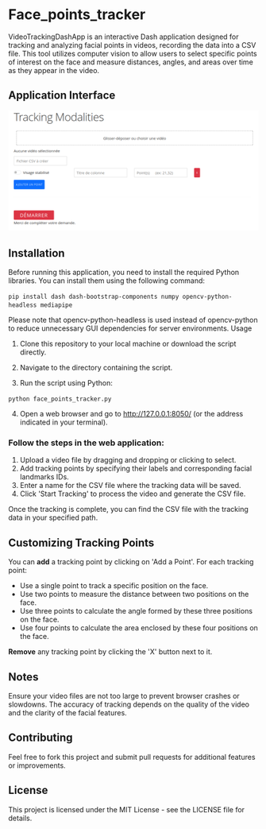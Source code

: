 # Face_points_tracker

VideoTrackingDashApp is an interactive Dash application designed for tracking and analyzing facial points in videos, recording the data into a CSV file. This tool utilizes computer vision to allow users to select specific points of interest on the face and measure distances, angles, and areas over time as they appear in the video.

## Application Interface

![Face Points Tracker](fp_tracker.png)

## Installation

Before running this application, you need to install the required Python libraries. You can install them using the following command:


`pip install dash dash-bootstrap-components numpy opencv-python-headless mediapipe`

Please note that opencv-python-headless is used instead of opencv-python to reduce unnecessary GUI dependencies for server environments.
Usage

1. Clone this repository to your local machine or download the script directly.

2. Navigate to the directory containing the script.

3. Run the script using Python:

`python face_points_tracker.py`

4. Open a web browser and go to http://127.0.0.1:8050/ (or the address indicated in your terminal).

### Follow the steps in the web application:
1. Upload a video file by dragging and dropping or clicking to select.
2. Add tracking points by specifying their labels and corresponding facial landmarks IDs.
3. Enter a name for the CSV file where the tracking data will be saved.
4. Click 'Start Tracking' to process the video and generate the CSV file.

Once the tracking is complete, you can find the CSV file with the tracking data in your specified path.

## Customizing Tracking Points

You can **add** a tracking point by clicking on 'Add a Point'.
For each tracking point:
* Use a single point to track a specific position on the face.
* Use two points to measure the distance between two positions on the face.
* Use three points to calculate the angle formed by these three positions on the face.
* Use four points to calculate the area enclosed by these four positions on the face.

**Remove** any tracking point by clicking the 'X' button next to it.

## Notes

Ensure your video files are not too large to prevent browser crashes or slowdowns.
The accuracy of tracking depends on the quality of the video and the clarity of the facial features.

## Contributing

Feel free to fork this project and submit pull requests for additional features or improvements.

## License

This project is licensed under the MIT License - see the LICENSE file for details.
